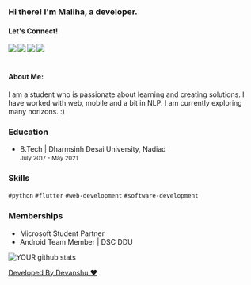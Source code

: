 ### Hi there! I'm Maliha, a developer.

#### Let's Connect! 
<a href=https://www.linkedin.com/in/malihanan/ > <img align="left" src="https://img.icons8.com/color/48/000000/linkedin.png"></img></a>
<a href=https://twitter.com/mia9059 > <img align="left" src="https://img.icons8.com/color/48/000000/twitter.png"></img></a>
<a href=https://www.instagram.com/mia9059/ > <img align="left" src="https://img.icons8.com/color/48/000000/instagram-new.png"></img></a>
<a href=https://medium.com/@malihanan/ > <img align="left" src="https://img.icons8.com/color/48/000000/medium-monogram.png"></img></a>
<br><br>

### <h4>About Me:</h4> 
I am a student who is passionate about learning and creating solutions. I have worked with web, mobile and a bit in NLP. I am currently exploring many horizons. :)

### Education

 - B.Tech | Dharmsinh Desai University, Nadiad <br>
   <small>July 2017 - May 2021</small>
   
### Skills

`#python` `#flutter` `#web-development` `#software-development`

### Memberships

<ul><li>Microsoft Student Partner</li> <li>Android Team Member | DSC DDU</li></ul>

![YOUR github stats](https://github-readme-stats.vercel.app/api?username=malihanan)

[Developed By Devanshu ♥️](http://gitread.me/#/)
